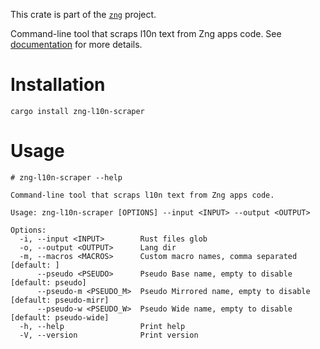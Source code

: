<!--do doc --readme header-->
This crate is part of the [`zng`](https://github.com/zng-ui/zng) project.

Command-line tool that scraps l10n text from Zng apps code. See [documentation] for more details.

# Installation

```console
cargo install zng-l10n-scraper
```

# Usage

```console
# zng-l10n-scraper --help

Command-line tool that scraps l10n text from Zng apps code.

Usage: zng-l10n-scraper [OPTIONS] --input <INPUT> --output <OUTPUT>

Options:
  -i, --input <INPUT>        Rust files glob
  -o, --output <OUTPUT>      Lang dir
  -m, --macros <MACROS>      Custom macro names, comma separated [default: ]
      --pseudo <PSEUDO>      Pseudo Base name, empty to disable [default: pseudo]
      --pseudo-m <PSEUDO_M>  Pseudo Mirrored name, empty to disable [default: pseudo-mirr]
      --pseudo-w <PSEUDO_W>  Pseudo Wide name, empty to disable [default: pseudo-wide]    
  -h, --help                 Print help
  -V, --version              Print version

```

[documentation]: https://zng-ui.github.io/doc/zng/l10n/macro.l10n.html#scrap-template

<!--do doc --readme features-->